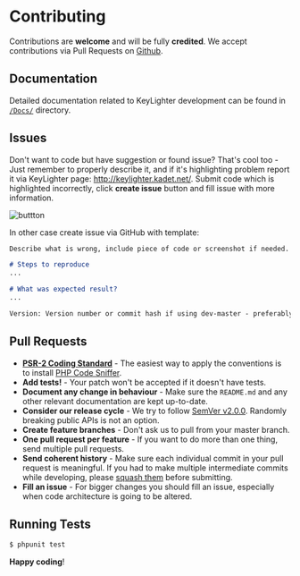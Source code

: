 # Contributing
Contributions are **welcome** and will be fully **credited**.
We accept contributions via Pull Requests on [Github](https://github.com/kadet1090/keylighter).

## Documentation
Detailed documentation related to KeyLighter development can be found in
[`/Docs/`](https://github.com/kadet1090/keylighter/Docs/) directory.  

## Issues
Don't want to code but have suggestion or found issue? That's cool too -
Just remember to properly describe it, and if it's highlighting problem
report it via KeyLighter page: http://keylighter.kadet.net/. 
Submit code which is highlighted incorrectly, click **create issue**
button and fill issue with more information.

![buttton](https://dl.dropboxusercontent.com/u/60020102/ShareX/2016-06/2016-06-21_00-28-51-1c9.png)

In other case create issue via GitHub with template:
```md
Describe what is wrong, include piece of code or screenshot if needed.

# Steps to reproduce
...

# What was expected result?
...

Version: Version number or commit hash if using dev-master - preferably `git describe --all --long` output.
```

## Pull Requests
- **[PSR-2 Coding Standard](https://github.com/php-fig/fig-standards/blob/master/accepted/PSR-2-coding-style-guide.md)** - The easiest way to apply the conventions is to install [PHP Code Sniffer](http://pear.php.net/package/PHP_CodeSniffer).
- **Add tests!** - Your patch won't be accepted if it doesn't have tests.
- **Document any change in behaviour** - Make sure the `README.md` and any other relevant documentation are kept up-to-date.
- **Consider our release cycle** - We try to follow [SemVer v2.0.0](http://semver.org/). Randomly breaking public APIs is not an option.
- **Create feature branches** - Don't ask us to pull from your master branch.
- **One pull request per feature** - If you want to do more than one thing, send multiple pull requests.
- **Send coherent history** - Make sure each individual commit in your pull request is meaningful. If you had to make multiple intermediate commits while developing, please [squash them](http://www.git-scm.com/book/en/v2/Git-Tools-Rewriting-History#Changing-Multiple-Commit-Messages) before submitting.
- **Fill an issue** - For bigger changes you should fill an issue, especially when code architecture is going to be altered. 

## Running Tests
``` bash
$ phpunit test
```

**Happy coding**!
